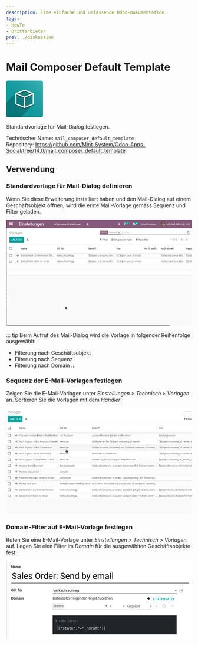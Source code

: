 ```yaml
---
description: Eine einfache und umfassende Odoo-Dokumentation.
tags:
- HowTo
- Drittanbieter
prev: ./diskussion
---
```

# Mail Composer Default Template
![icon_oms_box](assets/icon_oms_box.png)

Standardvorlage für Mail-Dialog festlegen.
 
Technischer Name: `mail_composer_default_template`\
Repository: <https://github.com/Mint-System/Odoo-Apps-Social/tree/14.0/mail_composer_default_template>

## Verwendung

### Standardvorlage für Mail-Dialog definieren

Wenn Sie diese Erweiterung installiert haben und den Mail-Dialog auf einem Geschäftsobjekt öffnen, wird die erste Mail-Vorlage gemäss Sequenz und Filter geladen.

![Mail Composer Default Template](assets/Mail%20Composer%20Default%20Template.gif)

::: tip
Beim Aufruf des Mail-Dialog wird die Vorlage in folgender Reihenfolge ausgewählt:
* Filterung nach Geschäftsobjekt
* Filterung nach Sequenz
* Filterung nach Domain
:::

### Sequenz der E-Mail-Vorlagen festlegen

Zeigen Sie die E-Mail-Vorlagen unter *Einstellungen > Technisch > Vorlagen* an. Sortieren Sie die Vorlagen mit dem *Handler*.

![Mail Composer Default Template Sequence](assets/Mail%20Composer%20Default%20Template%20Sequence.gif)

### Domain-Filter auf E-Mail-Vorlage festlegen

Rufen Sie eine E-Mail-Vorlage unter *Einstellungen > Technisch > Vorlagen* auf. Legen Sie eien Filter im *Domain* für die ausgewählten Geschäftsobjekte fest.

![](assets/Mail%20Composer%20Default%20Template%20Domain.png)